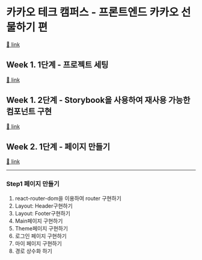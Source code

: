 # 카카오 테크 캠퍼스 - 프론트엔드 카카오 선물하기 편

[🔗 link](https://edu.nextstep.camp/s/hazAC9xa)

## Week 1. 1단계 - 프로젝트 세팅

[🔗 link](https://edu.nextstep.camp/s/hazAC9xa/ls/QzgHvzRM)

## Week 1. 2단계 - Storybook을 사용하여 재사용 가능한 컴포넌트 구현

[🔗 link](https://edu.nextstep.camp/s/hazAC9xa/ls/4wYFPW1K)

## Week 2. 1단계 - 페이지 만들기

[🔗 link](https://edu.nextstep.camp/s/hazAC9xa/ls/QzV1ncxk)

---

### Step1 페이지 만들기

1. react-router-dom을 이용하여 router 구현하기
2. Layout: Header구현하기
3. Layout: Footer구현하기
4. Main페이지 구현하기
5. Theme페이지 구현하기
6. 로그인 페이지 구현하기
7. 마이 페이지 구현하기
8. 경로 상수화 하기
